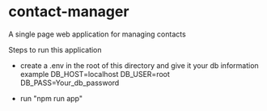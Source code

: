 # contact-manager
A single page web application for managing contacts

Steps to run this application

* create a .env in the root of this directory and give it your db information
  example 
  DB_HOST=localhost
  DB_USER=root
  DB_PASS=Your_db_password

* run "npm run app" 
